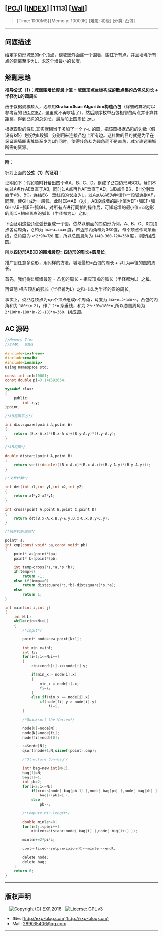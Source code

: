 ## [[POJ](http://poj.org/)] [[INDEX](https://github.com/lyy289065406/POJ-Solving-Reports)] [1113] [[Wall](http://poj.org/problem?id=1113)]

> [Time: 1000MS] [Memory: 10000K] [难度: 初级] [分类: 凸包]

------

## 问题描述

给定多边形城堡的n个顶点，绕城堡外面建一个围墙，围住所有点，并且墙与所有点的距离至少为L，求这个墙最小的长度。

## 解题思路

**推导公式（1）**：**城堡围墙长度最小值 = 城堡顶点坐标构成的散点集的凸包总边长 + 半径为L的圆周长**


由于数据规模较大，必须用**GrahamScan Algorithm构造凸包**（详细的算法可以参考我的 [POJ2187](/reports/POJ2187-Beauty%20Contest)，这里就不再啰嗦了），然后顺序枚举凸包相邻的两点并计算其距离，得到凸包的总边长，最后加上圆周长 `2πL`。

根据圆形的性质,其实就相当于多加了一个 `r=L` 的圆，把该圆根据凸包的边数（假设有k条）划分为k段弧，分别用来连接凸包上所有边。这样做的目的就是为了在保证围墙距离城堡至少为L的同时，使得转角处为圆角而不是直角，减少建造围城所需的资源。


------

**附**：

针对上面的**公式（1）**的**证明**：

证明如下：假如顺时针给出四个点A、B、C、D。组成了凸四边形ABCD。我们不妨过A点作AE垂直于AB，同时过A点再作AF垂直于AD，过B点作BG、BH分别垂直于AB、BC。连结EG，垂线段的长度为L，过A点以AE为半径作一段弧连到AF，同理，使GH成为一段弧。此时EG=AB（边），AB段城墙的最小值为EF+弧EF+弧GH=AB+弧EF+弧GH。对所有点进行同样的操作后，可知城墙的最小值=四边形的周长+相应顶点的弧长（半径都为L）之和。

下面证明这些顶点弧长组成一个圆。依然以前面的四边形为例。A、B、C、D四顶点各成周角，总和为 `360*4=1440` 度，四边形内角和为360度，每个顶点作两条垂线，总角度为 `4*2*90=720` 度，所以总圆周角为 `1440-360-720=360` 度，刚好组成圆。

所以**四边形ABCD的围墙最短= 四边形的周长+圆周长**。


推广到任意多边形，用同样的方法，城墙最短=凸包的周长 + 以L为半径的圆的周长。

首先，我们得出城墙最短 = 凸包的周长 + 相应顶点的弧长（半径都为L）之和。

再证明 相应顶点的弧长（半径都为L）之和=以L为半径的圆的周长。

事实上，设凸包顶点为n,n个顶点组成n个周角，角度为 `360*n=2*180*n`，凸包的内角和为 `180*(n-2)`，作了 `2*n` 条垂线，和为 `2*n*90=180*n` ,所以总圆周角为 `2*180*n-180*(n-2)-180*n=360`，组成圆。


## AC 源码


```c
//Memory Time 
//244K   63MS 

#include<iostream>
#include<cmath>
#include<iomanip>
using namespace std;

const int inf=10001;
const double pi=3.141592654;

typedef class
{
	public:
		int x,y;
}point;

/*AB距离平方*/

int distsquare(point A,point B)
{
	return (B.x-A.x)*(B.x-A.x)+(B.y-A.y)*(B.y-A.y);
}

/*AB距离*/

double distant(point A,point B)
{
	return sqrt((double)((B.x-A.x)*(B.x-A.x)+(B.y-A.y)*(B.y-A.y)));
}

/*叉积计算*/

int det(int x1,int y1,int x2,int y2)
{
	return x1*y2-x2*y1;
}

int cross(point A,point B,point C,point D)
{
	return det(B.x-A.x,B.y-A.y,D.x-C.x,D.y-C.y);
}

/*快排判断规则*/

point* s;
int cmp(const void* pa,const void* pb)
{
	point* a=(point*)pa;
	point* b=(point*)pb;

	int temp=cross(*s,*a,*s,*b);
	if(temp>0)
		return -1;
	else if(temp==0)
		return distsquare(*s,*b)-distsquare(*s,*a);
	else
		return 1;
}

int main(int i,int j)
{
	int N,L;
	while(cin>>N>>L)
	{
		/*Input*/

		point* node=new point[N+1];

		int min_x=inf;
		int fi;
		for(i=1;i<=N;i++)
		{
			cin>>node[i].x>>node[i].y;

			if(min_x > node[i].x)
			{
				min_x = node[i].x;
				fi=i;
			}
			else if(min_x == node[i].x)
				if(node[fi].y > node[i].y)
					fi=i;
		}

		/*Quicksort the Vertex*/

		node[0]=node[N];
		node[N]=node[fi];
		node[fi]=node[0];

		s=&node[N];
		qsort(node+1,N,sizeof(point),cmp);

		/*Structure Con-bag*/

		int* bag=new int[N+2];
		bag[1]=N;
		bag[2]=1;
		int pb=2;
		for(i=2;i<=N;)
			if(cross(node[ bag[pb-1] ],node[ bag[pb] ],node[ bag[pb] ],node[i]) >= 0)
				bag[++pb]=i++;
			else
				pb--;

		/*Compute Min-length*/

		double minlen=0;
		for(i=1;i<pb;i++)
			minlen+=distant(node[ bag[i] ],node[ bag[i+1] ]);

		minlen+=2*pi*L;

		cout<<fixed<<setprecision(0)<<minlen<<endl;

		delete node;
		delete bag;
	}
	return 0;
}
```

------

## 版权声明

　[![Copyright (C) EXP,2016](https://img.shields.io/badge/Copyright%20(C)-EXP%202016-blue.svg)](http://exp-blog.com)　[![License: GPL v3](https://img.shields.io/badge/License-GPL%20v3-blue.svg)](https://www.gnu.org/licenses/gpl-3.0)
  

- Site: [http://exp-blog.com](http://exp-blog.com) 
- Mail: <a href="mailto:289065406@qq.com?subject=[EXP's Github]%20Your%20Question%20（请写下您的疑问）&amp;body=What%20can%20I%20help%20you?%20（需要我提供什么帮助吗？）">289065406@qq.com</a>


------
